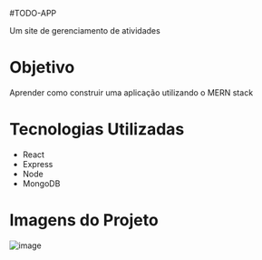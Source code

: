 #TODO-APP

Um site de gerenciamento de atividades 

# Objetivo 

Aprender como construir uma aplicação utilizando o MERN stack

# Tecnologias Utilizadas

- React
- Express
- Node 
- MongoDB

# Imagens do Projeto

![image](https://user-images.githubusercontent.com/86581876/176274842-cd996c7f-1bac-4820-9490-2d7a250308ae.png)

